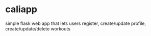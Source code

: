 # caliapp
simple flask web app that lets users register, create/update profile, create/update/delete workouts

